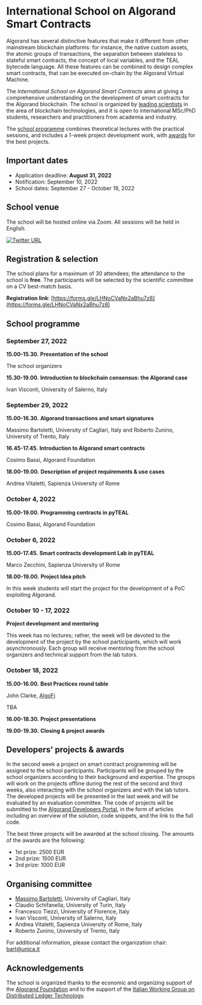 # International School on Algorand Smart Contracts

Algorand has several distinctive features that make it different from other mainstream blockchain platforms: for instance, the native custom assets, the atomic groups of transactions, the separation between stateless to stateful smart contracts, the concept of local variables, and the TEAL bytecode language. 
All these features can be combined to design complex smart contracts, that can be executed on-chain by the Algorand Virtual Machine. 

The *International School on Algorand Smart Contracts* aims at giving a comprehensive understanding on the development of smart contracts for the Algorand blockchain. The school is organized by [leading scientists](#organising-committee) in the area of blockchain technologies, and it is open to international MSc/PhD students, researchers and practitioners from academia and industry. 

The [school programme](#school-programme) combines theoretical lectures with the practical sessions, and includes a 1-week project development work, with [awards](#developers-projects--awards) for the best projects.

## Important dates

* Application deadline: **August 31, 2022**
* Notification: September 10, 2022
* School dates: September 27 - October 18, 2022

## School venue

The school will be hosted online via Zoom. All sessions will be held in English.

[![Twitter URL](https://img.shields.io/twitter/url/https/twitter.com/AlgorandSchool.svg?style=social&label=Follow%20%40AlgorandSchool)](https://twitter.com/AlgorandSchool)


## Registration & selection

The school plans for a maximum of 30 attendees; the attendance to the school is **free**. 
The participants will be selected by the scientific committee on a CV best-match basis.

**Registration link**: [https://forms.gle/LHNoCVaNx2aBhu7z8](https://forms.gle/LHNoCVaNx2aBhu7z8)


## School programme

### September 27, 2022

**15.00-15.30.**
**Presentation of the school**

The school organizers

**15.30-19.00.**
**Introduction to blockchain consensus: the Algorand case**

Ivan Visconti, University of Salerno, Italy


### September 29, 2022

**15.00-16.30.**
**Algorand transactions and smart signatures**

Massimo Bartoletti, University of Cagliari, Italy 
and 
Roberto Zunino, University of Trento, Italy

**16.45-17.45.**
**Introduction to Algorand smart contracts**

Cosimo Bassi, Algorand Foundation

**18.00-19.00.**
**Description of project requirements & use cases**

Andrea Vitaletti, Sapienza University of Rome

### October 4, 2022

**15.00-19.00.**
**Programming contracts in pyTEAL**

Cosimo Bassi, Algorand Foundation

### October 6, 2022

**15.00-17.45.**
**Smart contracts development Lab in pyTEAL**

Marco Zecchini, Sapienza University of Rome

**18.00-19.00.**
**Project Idea pitch**

In this week students will start the project for the development of a PoC exploiting Algorand.

### October 10 - 17, 2022

**Project development and mentoring**

This week has no lectures; rather, the week will be devoted to the development of the project by the school participants, which will work asynchronously. Each group will receive mentoring from the school organizers and technical support from the lab tutors.

### October 18, 2022

**15.00-16.00.**
**Best Practices round table**

John Clarke, [AlgoFi](https://www.algofi.org/)

TBA

**16.00-18.30.**
**Project presentations**

**19.00-19.30.**
**Closing & project awards**

## Developers' projects & awards

In the second week a project on smart contract programming will be assigned to the school participants. Participants will be grouped by the school organizers according to their background and expertise. The groups will work on the projects offline during the rest of the second and third weeks, also interacting with the school organizers and with the lab tutors. The developed projects will be presented in the last week and will be evaluated by an evaluation committee. The code of projects will be submitted to the [Algorand Developers Portal](https://developer.algorand.org/), in the form of articles including an overview of the solution, code snippets, and the link to the full code.

The best three projects will be awarded at the school closing. The amounts of the awards are the following:
- 1st prize: 2500 EUR
- 2nd prize: 1500 EUR
- 3rd prize: 1000 EUR


## Organising committee

* [Massimo Bartoletti](https://blockchain.unica.it/), University of Cagliari, Italy
* Claudio Schifanella, University of Turin, Italy
* Francesco Tiezzi, University of Florence, Italy
* Ivan Visconti, University of Salerno, Italy
* Andrea Vitaletti, Sapienza University of Rome, Italy
* Roberto Zunino, University of Trento, Italy

For additional information, please contact the organization chair: bart@unica.it

## Acknowledgements

The school is organized thanks to the economic and organizing support of the [Algorand Foundation](https://algorand.foundation/) and to the support of the [Italian Working Group on Distributed Ledger Technology](https://dltgroup.dmi.unipg.it/index.php).
